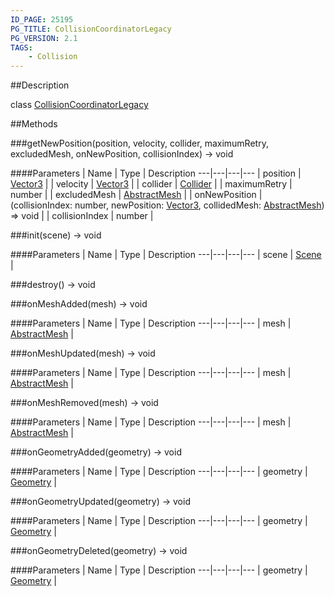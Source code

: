 ```yaml
---
ID_PAGE: 25195
PG_TITLE: CollisionCoordinatorLegacy
PG_VERSION: 2.1
TAGS:
    - Collision
---
```

##Description

class [CollisionCoordinatorLegacy](/classes/2.2/CollisionCoordinatorLegacy)



##Methods

###getNewPosition(position, velocity, collider, maximumRetry, excludedMesh, onNewPosition, collisionIndex) &rarr; void



####Parameters
 | Name | Type | Description
---|---|---|---
 | position | [Vector3](/classes/2.2/Vector3) | 
 | velocity | [Vector3](/classes/2.2/Vector3) | 
 | collider | [Collider](/classes/2.2/Collider) | 
 | maximumRetry | number | 
 | excludedMesh | [AbstractMesh](/classes/2.2/AbstractMesh) | 
 | onNewPosition | (collisionIndex: number, newPosition: [Vector3](/classes/2.2/Vector3), collidedMesh: [AbstractMesh](/classes/2.2/AbstractMesh)) =&gt; void | 
 | collisionIndex | number | 

###init(scene) &rarr; void



####Parameters
 | Name | Type | Description
---|---|---|---
 | scene | [Scene](/classes/2.2/Scene) | 

###destroy() &rarr; void


###onMeshAdded(mesh) &rarr; void



####Parameters
 | Name | Type | Description
---|---|---|---
 | mesh | [AbstractMesh](/classes/2.2/AbstractMesh) | 

###onMeshUpdated(mesh) &rarr; void



####Parameters
 | Name | Type | Description
---|---|---|---
 | mesh | [AbstractMesh](/classes/2.2/AbstractMesh) | 

###onMeshRemoved(mesh) &rarr; void



####Parameters
 | Name | Type | Description
---|---|---|---
 | mesh | [AbstractMesh](/classes/2.2/AbstractMesh) | 

###onGeometryAdded(geometry) &rarr; void



####Parameters
 | Name | Type | Description
---|---|---|---
 | geometry | [Geometry](/classes/2.2/Geometry) | 

###onGeometryUpdated(geometry) &rarr; void



####Parameters
 | Name | Type | Description
---|---|---|---
 | geometry | [Geometry](/classes/2.2/Geometry) | 

###onGeometryDeleted(geometry) &rarr; void



####Parameters
 | Name | Type | Description
---|---|---|---
 | geometry | [Geometry](/classes/2.2/Geometry) | 

